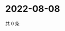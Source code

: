 # 2022-08-08

共 0 条

<!-- BEGIN WEIBO -->
<!-- 最后更新时间 Mon Aug 08 2022 04:00:33 GMT+0800 (China Standard Time) -->

<!-- END WEIBO -->
